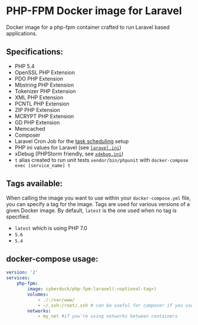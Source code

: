 # PHP-FPM Docker image for Laravel

Docker image for a php-fpm container crafted to run Laravel based applications.

## Specifications:

* PHP 5.4
* OpenSSL PHP Extension
* PDO PHP Extension
* Mbstring PHP Extension
* Tokenizer PHP Extension
* XML PHP Extension
* PCNTL PHP Extension
* ZIP PHP Extension
* MCRYPT PHP Extension
* GD PHP Extension
* Memcached
* Composer
* Laravel Cron Job for the [task scheduling](https://laravel.com/docs/5.4/scheduling#introduction) setup
* PHP ini values for Laravel (see [`laravel.ini`](https://github.com/Cyber-Duck/php-fpm-laravel/blob/master/laravel.ini))
* xDebug (PHPStorm friendly, see [`xdebug.ini`](https://github.com/Cyber-Duck/php-fpm-laravel/blob/master/xdebug.ini))
* `t` alias created to run unit tests `vendor/bin/phpunit` with `docker-compose exec [service_name] t`

## Tags available:

When calling the image you want to use within your `docker-compose.yml` file,
you can specify a tag for the image. Tags are used for various versions of a
given Docker image. By default, `latest` is the one used when no tag is specified.

* `latest` which is using PHP 7.0
* `5.6`
* `5.4`

## docker-compose usage:

```yml
version: '2'
services:
    php-fpm:
        image: cyberduck/php-fpm-laravel(:<optional-tag>)
        volumes:
            - ./:/var/www/
            - ~/.ssh:/root/.ssh # can be useful for composer if you use private CVS
        networks:
            - my_net #if you're using networks between containers
```
